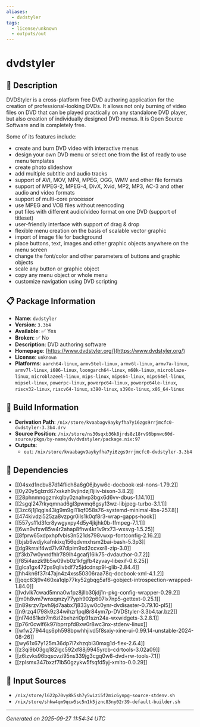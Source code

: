 ```yaml
---
aliases:
  - dvdstyler
tags:
  - license/unknown
  - outputs/out
---
```


# dvdstyler

## 📝 Description

DVDStyler is a cross-platform free DVD authoring application for the
creation of professional-looking DVDs. It allows not only burning of video
files on DVD that can be played practically on any standalone DVD player,
but also creation of individually designed DVD menus. It is Open Source
Software and is completely free.

Some of its features include:

- create and burn DVD video with interactive menus
- design your own DVD menu or select one from the list of ready to use menu
  templates
- create photo slideshow
- add multiple subtitle and audio tracks
- support of AVI, MOV, MP4, MPEG, OGG, WMV and other file formats
- support of MPEG-2, MPEG-4, DivX, Xvid, MP2, MP3, AC-3 and other audio and
  video formats
- support of multi-core processor
- use MPEG and VOB files without reencoding
- put files with different audio/video format on one DVD (support of
  titleset)
- user-friendly interface with support of drag & drop
- flexible menu creation on the basis of scalable vector graphic
- import of image file for background
- place buttons, text, images and other graphic objects anywhere on the menu
  screen
- change the font/color and other parameters of buttons and graphic objects
- scale any button or graphic object
- copy any menu object or whole menu
- customize navigation using DVD scripting


## 📋 Package Information

- **Name**: `dvdstyler`
- **Version**: `3.3b4`
- **Available**: ✅ Yes
- **Broken**: ✅ No
- **Description**: DVD authoring software
- **Homepage**: [https://www.dvdstyler.org/](https://www.dvdstyler.org/)
- **License**: `unknown`
- **Platforms**: `aarch64-linux`, `armv5tel-linux`, `armv6l-linux`, `armv7a-linux`, `armv7l-linux`, `i686-linux`, `loongarch64-linux`, `m68k-linux`, `microblaze-linux`, `microblazeel-linux`, `mips-linux`, `mips64-linux`, `mips64el-linux`, `mipsel-linux`, `powerpc-linux`, `powerpc64-linux`, `powerpc64le-linux`, `riscv32-linux`, `riscv64-linux`, `s390-linux`, `s390x-linux`, `x86_64-linux`

## 🔧 Build Information

- **Derivation Path**: `/nix/store/kvaabagv9aykyfha7yi6zgs9rrjmcfc0-dvdstyler-3.3b4.drv`
- **Source Position**: `/nix/store/ns30sqxb36k8jrds8z18rv96bpnwc60d-source/pkgs/by-name/dv/dvdstyler/package.nix:97`
- **Outputs**:
  - `out`:  `/nix/store/kvaabagv9aykyfha7yi6zgs9rrjmcfc0-dvdstyler-3.3b4`

## 🔗 Dependencies

- [[04sxd1ncbv87d14flich8a6g06jbyw6c-docbook-xsl-nons-1.79.2]]
- [[0y20y5glzrd67xskzh9vjindzjl1jiiv-bison-3.8.2]]
- [[28phnmnqgzmkqlby0znahvp3bgx6d6vv-dbus-1.14.10]]
- [[2sgql247rkyqmnad6gl3pwmq6gsy13wz-libjpeg-turbo-3.1.1]]
- [[3zc6j1j1qgis43ig9m9gl11iqf058s76-systemd-minimal-libs-257.8]]
- [[474kivdzi525za8vzpgr0ils1k0qf8r3-wrap-gapps-hook]]
- [[557ys11d3fcr8ywgyxpy4d5y4jkjhk0b-ffmpeg-7.1.1]]
- [[6wn9vfxw85w4r2ahap8fhw4kr1v9rx73-wxsvg-1.5.25]]
- [[8fprw65xdpxhpfvbis3n521ds798vwxp-fontconfig-2.16.2]]
- [[bjsb6wdjykafnkixq156qdvmxhsm2bai-bash-5.3p3]]
- [[dg9krraif4wd7lv97dlpim9xd2ccvxr8-zip-3.0]]
- [[f3kb7w0yvrdfhlr789lh4gcafj16lk75-dvdauthor-0.7.2]]
- [[f85i4axzk9b5w09vb0z1kfgjfb4zyvay-libexif-0.6.25]]
- [[glca1gx472ps9qlivbdf7z5jdcdnsp9l-glib-2.84.4]]
- [[hh4kn6f37r47ajn4z4xss50306raa78q-docbook-xml-4.1.2]]
- [[jqqc83j9v460xa1qlp77ky52gbqg5af8-gobject-introspection-wrapped-1.84.0]]
- [[lvdvlk7cwad5mna0wfpz8jllb30jdj1n-pkg-config-wrapper-0.29.2]]
- [[m0h8vm7wnxqmzy77yph902p607lx7np5-gettext-0.25.1]]
- [[n89srzv7pvh9jd7aabx7j833yw0c0ynr-dvdisaster-0.79.10-pl5]]
- [[n9rzq4l798k9z34wihzr1pql8r84ym7p-DVDStyler-3.3b4.tar.bz2]]
- [[nl74d81kdr7m6zl2bxhzri0p91szn24a-wxwidgets-3.2.8.1]]
- [[p76r0cwlf6k97ibprrpfd8xw0r8wc3nx-stdenv-linux]]
- [[wfw27944qs6ph598bpwhhjivd5f8sxiy-xine-ui-0.99.14-unstable-2024-08-26]]
- [[wy61x67y125m36dp7l7xhzqbi30mxg1d-flex-2.6.4]]
- [[z3qi9b03gq182lgc592xf88j9945yrcb-cdrtools-3.02a09]]
- [[z6izvks96bqscvzi95ns339jg3cgq0w8-dvd+rw-tools-7.1]]
- [[zplsmx347bxzf7lb50gzykw5fsqfd5yj-xmlto-0.0.29]]

## 📁 Input Sources

- `/nix/store/l622p70vy8k5sh7y5wizi5f2mic6ynpg-source-stdenv.sh`
- `/nix/store/shkw4qm9qcw5sc5n1k5jznc83ny02r39-default-builder.sh`

---
*Generated on 2025-09-27 11:54:34 UTC*
